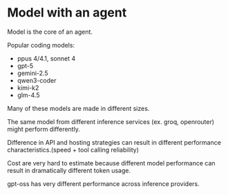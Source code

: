 # Model with an agent

Model is the core of an agent.

Popular coding models:
- ppus 4/4.1, sonnet 4
- gpt-5
- gemini-2.5
- qwen3-coder
- kimi-k2
- glm-4.5

Many of these models are made in different sizes.

The same model from different inference services (ex. groq, openrouter) might perform differently.

Difference in API and hosting strategies can result in different performance characteristics.(speed + tool calling reliability)

Cost are very hard to estimate because different model performance can result in dramatically different token usage.


gpt-oss has very different performance across inference providers.